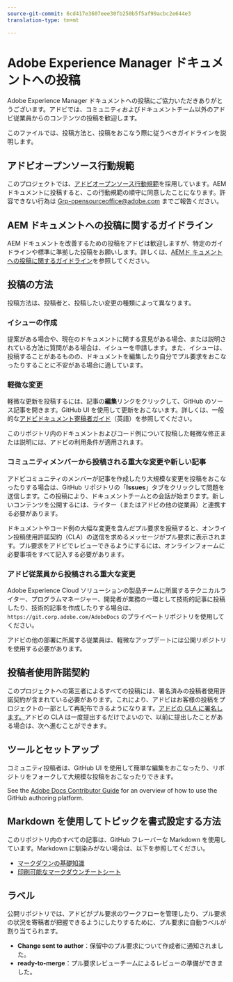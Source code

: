 ```yaml
---
source-git-commit: 6cd417e3607eee30fb250b5f5af99acbc2e644e3
translation-type: tm+mt

---
```

# Adobe Experience Manager ドキュメントへの投稿

Adobe Experience Manager ドキュメントへの投稿にご協力いただきありがとうございます。アドビでは、コミュニティおよびドキュメントチーム以外のアドビ従業員からのコンテンツの投稿を歓迎します。

このファイルでは、投稿方法と、投稿をおこなう際に従うべきガイドラインを説明します。

## アドビオープンソース行動規範

このプロジェクトでは、[アドビオープンソース行動規範](code-of-conduct.md)を採用しています。AEM ドキュメントに投稿すると、この行動規範の順守に同意したことになります。許容できない行為は [Grp-opensourceoffice@adobe.com](mailto:Grp-opensourceoffice@adobe.com) までご報告ください。

## AEM ドキュメントへの投稿に関するガイドライン

AEM ドキュメントを改善するための投稿をアドビは歓迎しますが、特定のガイドラインや標準に準拠した投稿をお願いします。詳しくは、[AEMド キュメントへの投稿に関するガイドライン](guidelines.md)を参照してください。

## 投稿の方法

投稿方法は、投稿者と、投稿したい変更の種類によって異なります。

### イシューの作成

提案がある場合や、現在のドキュメントに関する意見がある場合、または説明されている方法に質問がある場合は、イシューを申請します。また、イシューは、投稿することがあるものの、ドキュメントを編集したり自分でプル要求をおこなったりすることに不安がある場合に適しています。

### 軽微な変更

軽微な更新を投稿するには、記事の&#x200B;**編集**&#x200B;リンクをクリックして、GitHub のソース記事を開きます。GitHub UI を使用して更新をおこないます。詳しくは、一般的な[アドビドキュメント寄稿者ガイド](https://docs.adobe.com/help/en/contributor/contributor-guide/introduction.html)（英語）を参照してください。

このリポジトリ内のドキュメントおよびコード例について投稿した軽微な修正または説明には、アドビの利用条件が適用されます。

### コミュニティメンバーから投稿される重大な変更や新しい記事

アドビコミュニティのメンバーが記事を作成したり大規模な変更を投稿をおこなったりする場合は、GitHub リポジトリの「**Issues**」タブをクリックして問題を送信します。この投稿により、ドキュメントチームとの会話が始まります。新しいコンテンツを公開するには、ライター（またはアドビの他の従業員）と連携する必要があります。

ドキュメントやコード例の大幅な変更を含んだプル要求を投稿すると、オンライン投稿使用許諾契約（CLA）の送信を求めるメッセージがプル要求に表示されます。プル要求をアドビでレビューできるようにするには、オンラインフォームに必要事項をすべて記入する必要があります。

### アドビ従業員から投稿される重大な変更

Adobe Experience Cloud ソリューションの製品チームに所属するテクニカルライター、プログラムマネージャー、開発者が業務の一環として技術的記事に投稿したり、技術的記事を作成したりする場合は、`https://git.corp.adobe.com/AdobeDocs` のプライベートリポジトリを使用してください。

アドビの他の部署に所属する従業員は、軽微なアップデートには公開リポジトリを使用する必要があります。

## 投稿者使用許諾契約

このプロジェクトへの第三者によるすべての投稿には、署名済みの投稿者使用許諾契約が含まれている必要があります。これにより、アドビはお客様の投稿をプロジェクトの一部として再配布できるようになります。[アドビの CLA に署名します。](https://opensource.adobe.com/cla.html)アドビの CLA は一度提出するだけでよいので、以前に提出したことがある場合は、次へ進むことができます。

## ツールとセットアップ

コミュニティ投稿者は、GitHub UI を使用して簡単な編集をおこなったり、リポジトリをフォークして大規模な投稿をおこなったりできます。

See the [Adobe Docs Contributor Guide](https://docs.adobe.com/help/en/contributor/contributor-guide/introduction.html) for an overview of how to use the GitHub authoring platform.

## Markdown を使用してトピックを書式設定する方法

このリポジトリ内のすべての記事は、GitHub フレーバーな Markdown を使用しています。Markdown に馴染みがない場合は、以下を参照してください。

* [マークダウンの基礎知識](https://help.github.com/articles/getting-started-with-writing-and-formatting-on-github/)
* [印刷可能なマークダウンチートシート](https://guides.github.com/pdfs/markdown-cheatsheet-online.pdf)

## ラベル

公開リポジトリでは、アドビがプル要求のワークフローを管理したり、プル要求の状況を寄稿者が把握できるようにしたりするために、プル要求に自動ラベルが割り当てられます。

* **Change sent to author**：保留中のプル要求について作成者に通知されました。
* **ready-to-merge**：プル要求レビューチームによるレビューの準備ができました。
